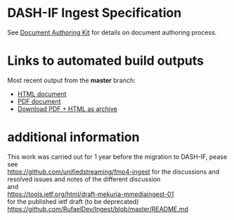 # DASH-IF Ingest Specification

See [Document Authoring Kit](https://dashif.org/DocumentAuthoring/) for details on document authoring process.

# Links to automated build outputs

Most recent output from the **master** branch:

* [HTML document](https://dashif-documents.azurewebsites.net/Ingest/master/DASH-IF-Ingest.html)
* [PDF document](https://dashif-documents.azurewebsites.net/Ingest/master/DASH-IF-Ingest.pdf)
* [Download PDF + HTML as archive](https://dashif-documents.azurewebsites.net/Ingest/master/DASH-IF-Ingest.zip)

# additional information 
This work was carried out for 1 year before the migration to DASH-IF, pease see   
https://github.com/unifiedstreaming/fmp4-ingest
for the discussions and resolved issues and notes of the different discussion  
and  
https://tools.ietf.org/html/draft-mekuria-mmediaingest-01  
for the published ietf draft (to be deprecated)  
https://github.com/RufaelDev/Ingest/blob/master/README.md  
